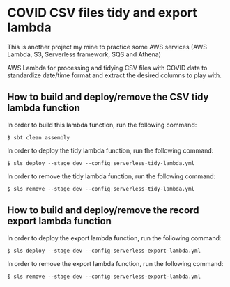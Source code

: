 # COVID CSV files tidy and export lambda

This is another project my mine to practice some AWS services (AWS Lambda, S3, Serverless framework, SQS and Athena)

AWS Lambda for processing and tidying CSV files with COVID data to standardize date/time format and extract the desired 
columns to play with.

## How to build and deploy/remove the CSV tidy lambda function

In order to build this lambda function, run the following command:

```
$ sbt clean assembly
```

In order to deploy the tidy lambda function, run the following command:

```
$ sls deploy --stage dev --config serverless-tidy-lambda.yml
```

In order to remove the tidy lambda function, run the following command:

```
$ sls remove --stage dev --config serverless-tidy-lambda.yml
```

## How to build and deploy/remove the record export lambda function

In order to deploy the export lambda function, run the following command:

```
$ sls deploy --stage dev --config serverless-export-lambda.yml
```

In order to remove the export lambda function, run the following command:

```
$ sls remove --stage dev --config serverless-export-lambda.yml
```